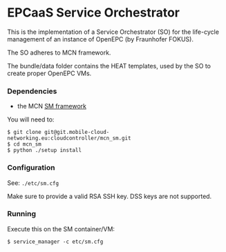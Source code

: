 # EPCaaS Service Orchestrator

This is the implementation of a Service Orchestrator (SO) for the life-cycle management of an instance of OpenEPC (by Fraunhofer FOKUS). 

The SO adheres to MCN framework.

The bundle/data folder contains the HEAT templates, used by the SO to create proper OpenEPC VMs.

### Dependencies

* the MCN [SM framework](https://git.mobile-cloud-networking.eu:cloudcontroller/mcn_sm.git)
  
You will need to:

    $ git clone git@git.mobile-cloud-networking.eu:cloudcontroller/mcn_sm.git
    $ cd mcn_sm
    $ python ./setup install

### Configuration
See: `./etc/sm.cfg`

Make sure to provide a valid RSA SSH key. DSS keys are not supported.

### Running
Execute this on the SM container/VM:

    $ service_manager -c etc/sm.cfg